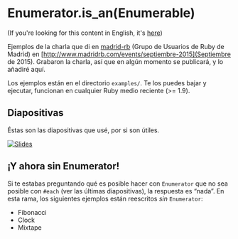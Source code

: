 # Enumerator.is_an(Enumerable)

(If you're looking for this content in English, it's [here](https://github.com/porras/enumerator-talk))

Ejemplos de la charla que di en [madrid-rb](http://www.madridrb.com/) (Grupo de Usuarios de Ruby de Madrid) en [http://www.madridrb.com/events/septiembre-2015](Septiembre de 2015). Grabaron la charla, así que en algún momento se publicará, y lo añadiré aquí.

Los ejemplos están en el directorio `examples/`. Te los puedes bajar y ejecutar, funcionan en cualquier Ruby medio reciente (>= 1.9).

## Diapositivas

Éstas son las diapositivas que usé, por si son útiles.

[![Slides](https://speakerd.s3.amazonaws.com/presentations/d949f615495b4c1e9419c421f1104efc/slide_0.jpg?1443205306)](https://speakerdeck.com/porras/enumerator-is-an-enumerable)

## ¡Y ahora sin Enumerator!

Si te estabas preguntando qué es posible hacer con `Enumerator` que no sea posible con `#each` (ver las últimas diapositivas), la respuesta es “nada”. En esta rama, los siguientes ejemplos están reescritos *sin* `Enumerator`:

* Fibonacci
* Clock
* Mixtape
